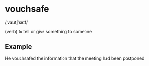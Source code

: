# vouchsafe

/ˌvaʊtʃˈseɪf/

(verb) to tell or give something to someone

##  Example

He vouchsafed the information that the meeting had been postponed
